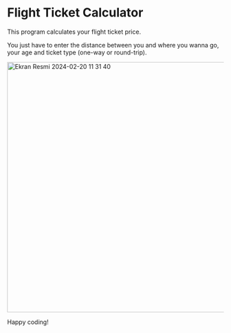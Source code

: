 # Flight Ticket Calculator 
  
  This program calculates your flight ticket price. 
  
  You just have to enter the distance between you and where you wanna go, your age and ticket type (one-way or round-trip).

 <img width="582" alt="Ekran Resmi 2024-02-20 11 31 40" src="https://github.com/enisHatipoglu23/flightTicketCalculator/assets/83842630/b247396b-f8ec-4159-8ecd-cf6b9a647b51">



 
 
  Happy coding!
